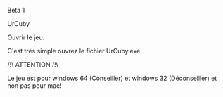 Beta 1

UrCuby

Ouvrir le jeu:

C'est très simple ouvrez le fichier UrCuby.exe


/!\ ATTENTION /!\

Le jeu est pour windows 64 (Conseiller) et windows 32 (Déconseiller) et non pas pour mac!

